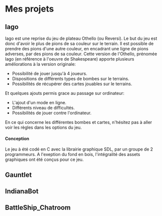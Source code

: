 # Mes projets

## Iago
Iago est une reprise du jeu de plateau Othello (ou Reversi). Le but du jeu est donc d'avoir le plus de pions de sa couleur sur le terrain. Il est possible de prendre des pions d'une autre couleur, en encadrant une ligne de pions adverses, par des pions de sa couleur. 
Cette version de l'Othello, prénomée Iago (en référence à l'oeuvre de Shakespeare) apporte plusieurs améliorations à la version originale:
* Possibilité de jouer jusqu'à 4 joueurs.
* Dispositions de différents types de bombes sur le terrains.
* Possibilités de récupérer des cartes jouables sur le terrains.

Et quelques ajouts permis grace au passage sur ordinateur:
* L'ajout d'un mode en ligne.
* Différents niveau de difficultés.
* Possibilités de jouer contre l'ordinateur.

En ce qui concerne les différentes bombes et cartes, n'hésitez pas à aller voir les règles dans les options du jeu.

#### Conception
Le jeu à été codé en C avec la librairie graphique SDL, par un groupe de 2 programmeurs. A l'exeption du fond en bois, l'intégralité des assets graphiques ont été conçus pour ce jeu.

## Gauntlet

## IndianaBot

## BattleShip_Chatroom
